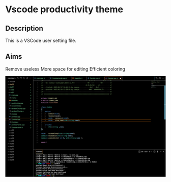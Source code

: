 # Vscode productivity theme

## Description
This is a VSCode user setting file.

## Aims
Remove useless
More space for editing
Efficient coloring

![preview](preview.png)
